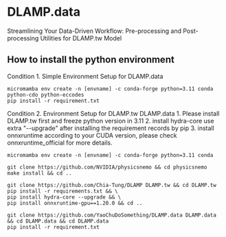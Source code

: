 # DLAMP.data
Streamlining Your Data-Driven Workflow:  Pre-processing and Post-processing Utilities for DLAMP.tw Model

## How to install the python environment
Condition 1. Simple Environment Setup for DLAMP.data 
```
micromamba env create -n [envname] -c conda-forge python=3.11 conda python-cdo python-eccodes
pip install -r requirement.txt
```

Condition 2. Environment Setup for DLAMP.tw DLAMP.data
    1. Please install DLAMP.tw first and freeze python version in 3.11
    2. install hydra-core use extra "--upgrade" after installing the requirement records by pip
    3. install onnxruntime according to your CUDA version, please check onnxruntime_official for more details.
```
micromamba env create -n [envname] -c conda-forge python=3.11 conda

git clone https://github.com/NVIDIA/physicsnemo && cd physicsnemo
make install && cd ..

git clone https://github.com/Chia-Tung/DLAMP DLAMP.tw && cd DLAMP.tw
pip install -r requirements.txt && \
pip install hydra-core --upgrade && \
pip install onnxruntime-gpu==1.20.0 && cd .. 

git clone https://github.com/YaoChuDoSomething/DLAMP.data DLAMP.data && cd DLAMP.data && cd DLAMP.data
pip install -r requirement.txt
```
